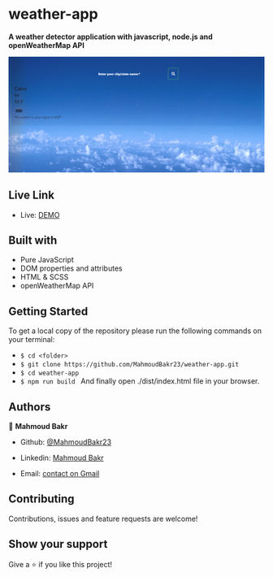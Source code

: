 # weather-app

**A weather detector application with javascript, node.js and openWeatherMap API**

![screenshot](./images/Screenshot.png)

## Live Link

- Live: [DEMO](https://rawcdn.githack.com/MahmoudBakr23/weather-app/f83f5189391535c9fdc2a86829d8733a93982023/dist/index.html)

## Built with

- Pure JavaScript
- DOM properties and attributes
- HTML & SCSS
- openWeatherMap API

## Getting Started
To get a local copy of the repository please run the following commands on your terminal:
- ```$ cd <folder>```
- ```$ git clone https://github.com/MahmoudBakr23/weather-app.git ```
- ```$ cd weather-app ```
- ```$ npm run build ```
And finally open ./dist/index.html file in your browser.

## Authors

👤 **Mahmoud Bakr**
- Github: [@MahmoudBakr23](https://github.com/MahmoudBakr23)

- Linkedin: [Mahmoud Bakr](https://www.linkedin.com/in/m-bakr/)

- Email: [contact on Gmail](mbakr6821@gmail.com)

##    Contributing

Contributions, issues and feature requests are welcome!

## Show your support

Give a ⭐️ if you like this project!
